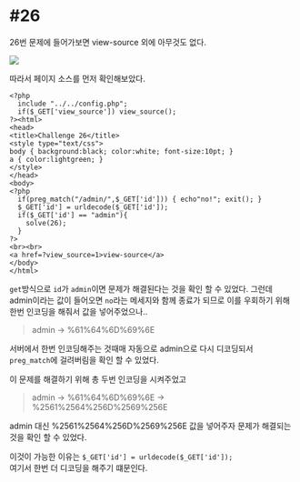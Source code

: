 #26
=
26번 문제에 들어가보면 view-source 외에 아무것도 없다.

![](https://postfiles.pstatic.net/MjAxOTExMjJfMjEx/MDAxNTc0NDAzMTI0NTI2.VRS-LzrC5pO7eDn6qpHjN59po7qbtX3W3hLMY5YdpVog.jJlXjb7A5F6GAYOGz8jtf55kg3meCdAn-2VNKUv0cdkg.JPEG.rlaeoghks823/K-010.jpg?type=w773)

따라서 페이지 소스를 먼저 확인해보았다.

```
<?php
  include "../../config.php";
  if($_GET['view_source']) view_source();
?><html>
<head>
<title>Challenge 26</title>
<style type="text/css">
body { background:black; color:white; font-size:10pt; }    
a { color:lightgreen; }
</style>
</head>
<body>
<?php
  if(preg_match("/admin/",$_GET['id'])) { echo"no!"; exit(); }
  $_GET['id'] = urldecode($_GET['id']);
  if($_GET['id'] == "admin"){
    solve(26);
  }
?>
<br><br>
<a href=?view_source=1>view-source</a>
</body>
</html>
```

`get`방식으로 `id`가 `admin`이면 문제가 해결된다는 것을 확인 할 수 있었다.
그런데 admin이라는 값이 들어오면 `no`라는 메세지와 함께 종료가 되므로 이를 우회하기 위해 한번 인코딩을 해줘서 값을 넣어주었으나..

> admin -> %61%64%6D%69%6E

서버에서 한번 인코딩해주는 것때매 자동으로 admin으로 다시 디코딩되서 `preg_match`에 걸려버림을 확인 할 수 있었다.

이 문제를 해결하기 위해 총 두번 인코딩을 시켜주었고   
> admin -> %61%64%6D%69%6E -> %2561%2564%256D%2569%256E

admin 대신 %2561%2564%256D%2569%256E 값을 넣어주자 문제가 해결되는 것을 확인 할 수 있었다.

이것이 가능한 이유는 
`$_GET['id'] = urldecode($_GET['id']);`  
여기서 한번 더 디코딩을 해주기 떄문인다.
